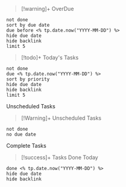 > [!warning]+ OverDue

```
not done  
sort by due date  
due before <% tp.date.now("YYYY-MM-DD") %>  
hide due date  
hide backlink  
limit 5  
```

> [!todo]+ Today's Tasks

```
not done  
due <% tp.date.now("YYYY-MM-DD") %>  
sort by priority  
hide due date  
hide backlink  
limit 5  
```

Unscheduled Tasks

> [!Warning]+ Unscheduled Tasks

```
not done  
no due date
```

Complete Tasks

> [!success]+ Tasks Done Today

```
done <% tp.date.now("YYYY-MM-DD") %>  
hide due date  
hide backlink
```